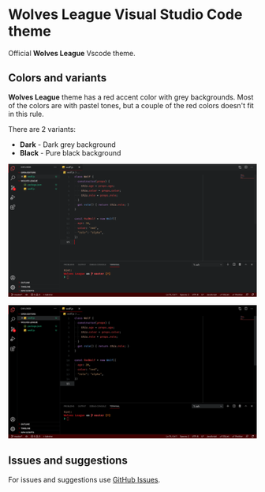 # Wolves League Visual Studio Code theme

Official **Wolves League** Vscode theme.

## Colors and variants

**Wolves League** theme has a red accent color with grey backgrounds. Most of the colors are with pastel tones, but a couple of the red colors doesn't fit in this rule.

There are 2 variants:

- **Dark** - Dark grey background
- **Black** - Pure black background

![Wolves League Dark Theme](https://raw.githubusercontent.com/DanielLMiranda/wolves-league-vscode-theme/main/images/wolves-league-dark-screenshot.png)

![Wolves League Dark Theme](https://raw.githubusercontent.com/DanielLMiranda/wolves-league-vscode-theme/main/images/wolves-league-black-screenshot.png)

## Issues and suggestions

For issues and suggestions use [GitHub Issues](https://github.com/DanielLMiranda/wolves-league-vscode-theme/issues).
